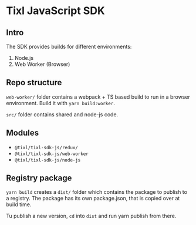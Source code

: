 # Tixl JavaScript SDK

## Intro

The SDK provides builds for different environments:

1. Node.js
2. Web Worker (Browser)

## Repo structure

`web-worker/` folder contains a webpack + TS based build to run in a browser environment. Build it with `yarn build:worker`.

`src/` folder contains shared and node-js code.

## Modules

- `@tixl/tixl-sdk-js/redux/`
- `@tixl/tixl-sdk-js/web-worker`
- `@tixl/tixl-sdk-js/node-js`

## Registry package

`yarn build` creates a `dist/` folder which contains the package to publish to a registry. The package has its own package.json, that is copied over at build time.

Tu publish a new version, `cd` into `dist` and run yarn publish from there.
